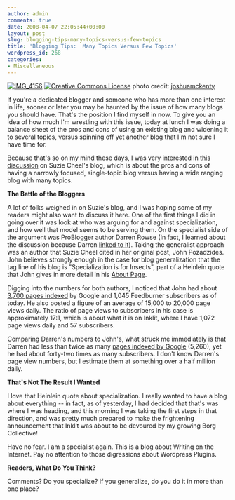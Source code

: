 ```yaml
---
author: admin
comments: true
date: 2008-04-07 22:05:44+00:00
layout: post
slug: blogging-tips-many-topics-versus-few-topics
title: 'Blogging Tips:  Many Topics Versus Few Topics'
wordpress_id: 268
categories:
- Miscellaneous
---
```


[![IMG_4156](http://farm4.static.flickr.com/3294/2297179486_2089e1c8d1.jpg)](http://www.flickr.com/photos/32397729@N00/2297179486/)
[![Creative Commons License](http://www.inklit.com/wordpress/wp-content/plugins/photo_dropper/images/cc.png)](http://creativecommons.org/licenses/by-sa/2.0/)  photo credit: [joshuamckenty](http://www.flickr.com/photos/32397729@N00/2297179486/)

If you're a dedicated blogger and someone who has more than one interest in life, sooner or later you may be haunted by the issue of how many blogs you should have.    That's the position I find myself in now.  To give you an idea of how much I'm wrestling with this issue, today at lunch I was doing a balance sheet of the pros and cons of using an existing blog and widening it to several topics, versus spinning off yet another blog that I'm not sure I have time for.

Because that's so on my mind these days, I was very interested in [this discussion](http://www.abundancehighway.com/taking-the-abundance-highway-to-new-heights/) on Suzie Cheel's blog, which is about the pros and cons of having a narrowly focused, single-topic blog versus having a wide ranging blog with many topics.

**The Battle of the Bloggers**

A lot of folks weighed in on Suzie's blog, and I was hoping some of my readers might also want to discuss it here.  One of the first things I did in going over it was look at who was arguing for and against specialization, and how well that model seems to be serving them.  On the specialist side of the argument was ProBlogger author Darren Rowse (In fact, I learned about the discussion because Darren [linked to it](www.problogger.net/archives/2008/04/05/how-many-topics-should-a-blog-cover/)).  Taking the generalist approach was an author that Suzie Cheel cited in her original post, John Pozadzides.  John believes strongly enough in the case for blog generalization that the tag line of his blog is "Specialization is for Insects", part of a Heinlein quote that John gives in more detail in his [About Page](http://onemansblog.com/about/).

Digging into the numbers for both authors, I noticed that John had about [3,700 pages indexed](http://www.google.com/search?q=site%3Aonemansblog.com) by Google and 1,045 Feedburner subscribers as of today.  He also posted a figure of an average of 15,000 to 20,000 page views daily.  The ratio of page views to subscribers in his case is approximately 17:1, which is about what it is on Inklit, where I have 1,072 page views daily and 57 subscribers.

Comparing Darren's numbers to John's, what struck me immediately is that Darren had less than twice as many [pages indexed by Google](http://www.google.com/search?q=site%3Aproblogger.net) (5,260), yet he had about forty-two times as many subscribers.  I don't know Darren's page view numbers, but I estimate them at something over a half million daily.

**That's Not The Result I Wanted**

I love that Heinlein quote about specialization.  I really wanted to have a blog about everything -- in fact, as of yesterday, I had decided that that's was where I was heading, and this morning I was taking the first steps in that direction, and was pretty much prepared to make the frightening announcement that Inklit was about to be devoured by my growing Borg Collective!

Have no fear.  I am a specialist again.  This is a blog about Writing on the Internet.  Pay no attention to those digressions about Wordpress Plugins.

**Readers, What Do You Think?**

Comments?  Do you specialize?  If you generalize, do you do it in more than one place?
